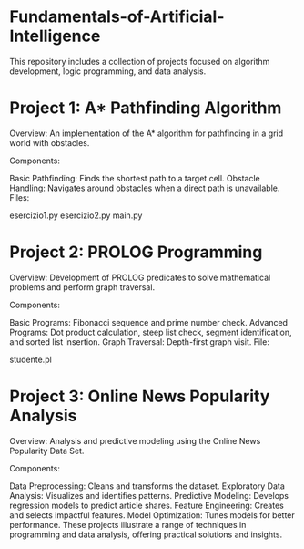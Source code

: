 # Fundamentals-of-Artificial-Intelligence
This repository includes a collection of projects focused on algorithm development, logic programming, and data analysis.

# Project 1: A* Pathfinding Algorithm
Overview:
An implementation of the A* algorithm for pathfinding in a grid world with obstacles.

Components:

Basic Pathfinding: Finds the shortest path to a target cell.
Obstacle Handling: Navigates around obstacles when a direct path is unavailable.
Files:

esercizio1.py
esercizio2.py
main.py

# Project 2: PROLOG Programming
Overview:
Development of PROLOG predicates to solve mathematical problems and perform graph traversal.

Components:

Basic Programs: Fibonacci sequence and prime number check.
Advanced Programs: Dot product calculation, steep list check, segment identification, and sorted list insertion.
Graph Traversal: Depth-first graph visit.
File:

studente.pl

# Project 3: Online News Popularity Analysis
Overview:
Analysis and predictive modeling using the Online News Popularity Data Set.

Components:

Data Preprocessing: Cleans and transforms the dataset.
Exploratory Data Analysis: Visualizes and identifies patterns.
Predictive Modeling: Develops regression models to predict article shares.
Feature Engineering: Creates and selects impactful features.
Model Optimization: Tunes models for better performance.
These projects illustrate a range of techniques in programming and data analysis, offering practical solutions and insights.
